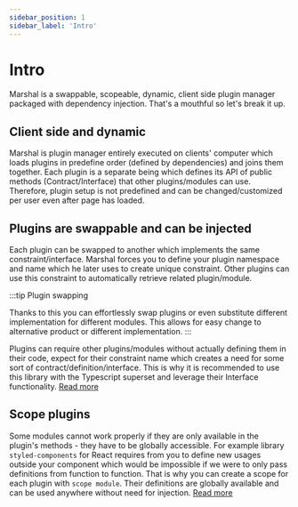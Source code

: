 ```yaml
---
sidebar_position: 1
sidebar_label: 'Intro'
---
```


# Intro

Marshal is a swappable, scopeable, dynamic, client side plugin manager packaged with dependency injection. That's a
mouthful so let's break it up.

## Client side and dynamic

Marshal is plugin manager entirely executed on clients' computer which loads plugins in predefine order
(defined by dependencies) and joins them together. Each plugin is a separate being which defines its API of public
methods (Contract/Interface) that other plugins/modules can use. Therefore, plugin setup is not predefined and
can be changed/customized per user even after page has loaded.

## Plugins are swappable and can be injected

Each plugin can be swapped to another which implements the same constraint/interface. Marshal forces you to define your
plugin namespace and name which he later uses to create unique constraint. Other plugins can use this constraint to
automatically retrieve related plugin/module.

:::tip Plugin swapping

Thanks to this you can effortlessly swap plugins or even substitute different implementation for different modules.
This allows for easy change to alternative product or different implementation.
:::

Plugins can require other plugins/modules without actually defining them in their code, expect for their constraint name
which creates a need for some sort of contract/definition/interface. This is why it is recommended to use
this library with the Typescript superset and leverage their Interface functionality. [Read more](./dependency.md)

## Scope plugins

Some modules cannot work properly if they are only available in the plugin's methods - they have to be globally
accessible. For example library `styled-components` for React requires from you to define new usages outside your
component which would be impossible if we were to only pass definitions from function to function. That is why you
can create a scope for each plugin with `scope module`. Their definitions are globally available and can be used
anywhere without need for injection. [Read more](./scope/README.md)